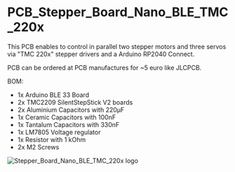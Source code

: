 # PCB_Stepper_Board_Nano_BLE_TMC_220x

This PCB enables to control in parallel two stepper motors and three servos via "TMC 220x" stepper drivers and a Arduino RP2040 Connect.

PCB can be ordered at PCB manufactures for ~5 euro like JLCPCB.

BOM:
- 1x Arduino BLE 33 Board
- 2x TMC2209 SilentStepStick V2 boards
- 2x Aluminium Capacitors with 220µF
- 1x Ceramic Capacitors with 100nF
- 1x Tantalum Capacitors with 330nF
- 1x LM7805 Voltage regulator
- 1x Resistor with 1 kOhm
- 2x M2 Screws

![Stepper_Board_Nano_BLE_TMC_220x logo](https://raw.githubusercontent.com/BastianWagner/Stepper_Board_Nano_BLE_TMC_220x/master/image_pcb.png)
